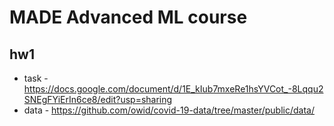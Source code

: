 # MADE Advanced ML course

## hw1
- task - https://docs.google.com/document/d/1E_kIub7mxeRe1hsYVCot_-8Lqqu2SNEgFYiErIn6ce8/edit?usp=sharing
- data - https://github.com/owid/covid-19-data/tree/master/public/data/
